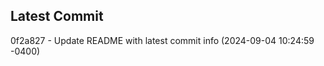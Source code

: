 
## Latest Commit
0f2a827 - Update README with latest commit info (2024-09-04 10:24:59 -0400) <Yunxi-Zhou>
